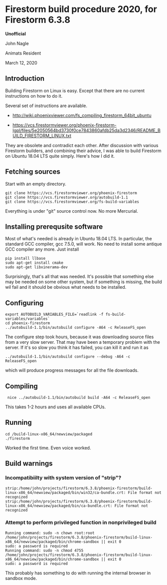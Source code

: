 # Firestorm build procedure 2020, for Firestorm 6.3.8

**Unofficial**

John Nagle

Animats Resident

March 12, 2020

## Introduction
Building Firestorm on Linux is easy.
Except that there are no current instructions on how to do it.

Several set of instructions are available.

- http://wiki.phoenixviewer.com/fs_compiling_firestorm_64bit_ubuntu

- https://vcs.firestormviewer.org/phoenix-firestorm-lgpl/files/5e2050564bd3730f0ce7843860afdb25da3d2346/README_BUILD_FIRESTORM_LINUX.txt

They are obsolete and contradict each other. After discussion with various Firestorm builders,
and combining their advice, I was able to build Firestorm on Ubuntu 18.04 LTS quite simply.
Here's how I did it.

## Fetching sources
Start with an empty directory.

    git clone https://vcs.firestormviewer.org/phoenix-firestorm
    git clone https://vcs.firestormviewer.org/autobuild-1.1
    git clone https://vcs.firestormviewer.org/fs-build-variables
    
Everything is under "git" source control now. No more Mercurial.

## Installing prerequsite software

Most of what's needed is already in Ubuntu 18.04 LTS. In particular,
the standard GCC compiler, gcc 7.5.0, will work. No need to install
some antique GCC compiler any more.  Just install
  
    pip install llbase
    sudo apt-get install cmake
    sudo apt-get libxinerama-dev
   
Surprisingly, that's all that was needed. It's possible that something
else may be needed on some other system, but if something is missing,
the build wil fail and it should be obvious what needs to be installed.

## Configuring

    export AUTOBUILD_VARIABLES_FILE=`readlink -f fs-build-variables/variables`
    cd phoenix-firestorm
    ../autobuild-1.1/bin/autobuild configure -A64 -c ReleaseFS_open
    
The configure step took hours, because it was downloading source files from a very slow server.
That may have been a temporary problem with the server.
If it's so slow you think it has failed, you can kill it and run it as

    ../autobuild-1.1/bin/autobuild configure --debug -A64 -c ReleaseFS_open 
    
which will produce progress messages for all the file downloads.

## Compiling

     nice ../autobuild-1.1/bin/autobuild build -A64 -c ReleaseFS_open
     
This takes 1-2 hours and uses all available CPUs. 
     
## Running

    cd /build-linux-x86_64/newview/packaged
    ./firestorm
    
Worked the first time. Even voice worked.

## Build warnings

### Incompatibiilty with system version of "strip"?

    strip:/home/john/projects/firestorm/6.3.8/phoenix-firestorm/build-linux-x86_64/newview/packaged/bin/win32/ca-bundle.crt: File format not recognized
    strip:/home/john/projects/firestorm/6.3.8/phoenix-firestorm/build-linux-x86_64/newview/packaged/bin/ca-bundle.crt: File format not recognized
    
### Attempt to perform privileged function in nonprivileged build

    Running command: sudo -n chown root:root /home/john/projects/firestorm/6.3.8/phoenix-firestorm/build-linux-x86_64/newview/packaged/bin/chrome-sandbox || exit 0
    sudo: a password is required
    Running command: sudo -n chmod 4755 /home/john/projects/firestorm/6.3.8/phoenix-firestorm/build-linux-x86_64/newview/packaged/bin/chrome-sandbox || exit 0
    sudo: a password is required
    
This probably has something to do with running the internal browser in sandbox mode.


